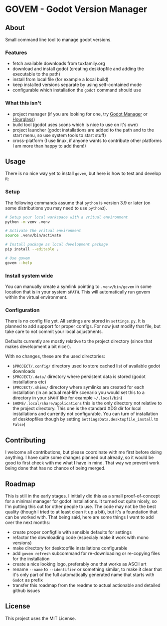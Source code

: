 # GOVEM - Godot Version Manager

## About
Small command line tool to manage godot versions.

### Features
- fetch available downloads from tuxfamily.org
- download and install godot (creating desktopfile and adding the executable to the path)
- install from local file (for example a local build)
- keep installed versions separate by using self-contained mode
- configurable which installation the `godot` command should use


### What this isn't
- project manager (if you are looking for one, try
  [Godot Manager](https://github.com/eumario/godot-manager)
  or [Hourglass](https://hourglass.jwestman.net/))
- build tool (godot uses scons which is nice to use on it's own)
- project launcher (godot installations are added to the path and to the start menu, so
  use system tools to start stuff)
- cross-platform (I use linux, if anyone wants to contribute other platforms I am more
  than happy to add them!)

## Usage
There is no nice way yet to install `govem`, but here is how to test and develop it:

### Setup
The following commands assume that `python` is version 3.9 or later (on some distributions
you may need to use `python3`).
```bash
# Setup your local workspace with a vritual environment
python -m venv .venv

# Activate the vritual environment
source .venv/bin/activate

# Install package as local development package
pip install --editable .

# Use govem
govem --help
```

### Install system wide
You can manually create a symlink pointing to `.venv/bin/govem` in some location that is
in your system `$PATH`. This will automatically run govem within the virtual environment.

### Configuration
There is no config file yet. All settings are stored in `settings.py`. It is planned
to add support for proper configs. For now just modify that file, but take care to
not commit your local adjustments.

Defaults currently are mostly relative to the project directory (since that makes
development a bit nicer).

With no changes, these are the used directories:
- `$PROJECT/.config/` directory used to store cached list of available godot downloads
- `$PROJECT/.data/` directory where persistent data is stored (godot installations etc)
- `$PROJECT/.shims/` directory where symlinks are created for each installation (in an
  actual real-life scenario you would set this to a directory in your `$PAHT` like for
  example `~/.local/bin`)
- `$HOME/.local/share/applications` this is the only directory not relative to the
  project directory. This one is the standard XDG dir for local installations and
  currently not configurable. You can turn of installation of desktopfiles though by
  setting `SettingsData.desktopfile_install` to `False`)

## Contributing
I welcome all contributions, but please coordinate with me first before doing anything.
I have quite some changes planned out already, so it would be good to first check with
me what I have in mind. That way we prevent work being done that has no chance of being
merged.

## Roadmap
This is still in the early stages. I initially did this as a small proof-of-concept for
a minimal manager for godot installations. It turned out quite nicely, so I'm putting
this out for other people to use. The code may not be the best quality (though I tried
to at least clean it up a bit), but it's a foundation that can be worked with. That
being said, here are some things I want to add over the next months:
- create proper configfile with sensible defaults for settings
- refactor the downloading code (especialy make it work with mono versions)
- make directory for desktopfile installations configurable
- add `govem refresh` subcommand for re-downloading or re-copying files for the
  installation
- create a nice looking logo, preferably one that works as ASCII art
- rename `--name` to `--identifier` or something similar, to make it clear that it's
  only part of the full automatically generated name that starts with `Godot` as prefix
- transfer this roadmap from the readme to actual actionable and detailed github issues

## License
This project uses the MIT License.

